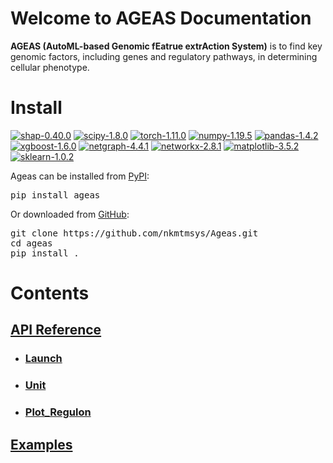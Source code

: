 # Welcome to AGEAS Documentation

**AGEAS (AutoML-based Genomic fEatrue extrAction System)** is to find key genomic factors, including genes and regulatory pathways, in determining cellular phenotype.



# Install

[![shap-0.40.0](https://img.shields.io/badge/shap-0.40.0-red)](http://github.com/slundberg/shap)
[![scipy-1.8.0](https://img.shields.io/badge/scipy-1.8.0-orange)](https://github.com/scipy/scipy)
[![torch-1.11.0](https://img.shields.io/badge/torch-1.11.0-yellow)](https://github.com/pytorch/pytorch)
[![numpy-1.19.5](https://img.shields.io/badge/numpy-1.19.5-green)](https://github.com/numpy/numpy)
[![pandas-1.4.2](https://img.shields.io/badge/pandas-1.4.2-blue)](https://github.com/pandas-dev/pandas)
[![xgboost-1.6.0](https://img.shields.io/badge/xgboost-1.6.0-indigo)](https://github.com/dmlc/xgboost)
[![netgraph-4.4.1](https://img.shields.io/badge/netgraph-4.4.1-violet)](https://github.com/paulbrodersen/netgraph)
[![networkx-2.8.1](https://img.shields.io/badge/networkx-2.8.1-black)](https://github.com/networkx/networkx)
[![matplotlib-3.5.2](https://img.shields.io/badge/matplotlib-3.5.2-silver)](https://github.com/matplotlib/matplotlib)
[![sklearn-1.0.2](https://img.shields.io/badge/sklearn-1.0.2-gold)](https://github.com/scikit-learn/scikit-learn)


Ageas can be installed from [PyPI](https://pypi.org/project/Ageas/):
<pre>
pip install ageas
</pre>

Or downloaded from [GitHub](https://github.com/nkmtmsys/Ageas/):
<pre>
git clone https://github.com/nkmtmsys/Ageas.git
cd ageas
pip install .
</pre>


# Contents

## [API Reference](https://nkmtmsys.github.io/Ageas/tutorial)
- ### [Launch](https://github.com/nkmtmsys/Ageas/)

- ### [Unit](https://github.com/nkmtmsys/Ageas/)

- ### [Plot_Regulon](https://github.com/nkmtmsys/Ageas/)

## [Examples](https://nkmtmsys.github.io/Ageas/tutorial)
<!-- - ### [Launch](https://github.com/nkmtmsys/Ageas/)

- ### [Unit](https://github.com/nkmtmsys/Ageas/)

- ### [Plot_Regulon](https://github.com/nkmtmsys/Ageas/) -->
